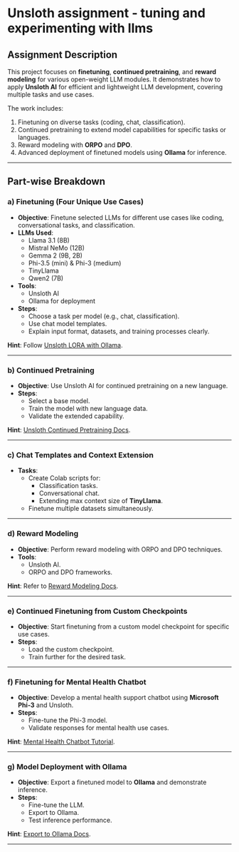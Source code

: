 # Unsloth assignment - tuning and experimenting with llms

## **Assignment Description**

This project focuses on **finetuning**, **continued pretraining**, and **reward modeling** for various open-weight LLM modules. It demonstrates how to apply **Unsloth AI** for efficient and lightweight LLM development, covering multiple tasks and use cases.

The work includes:
1. Finetuning on diverse tasks (coding, chat, classification).
2. Continued pretraining to extend model capabilities for specific tasks or languages.
3. Reward modeling with **ORPO** and **DPO**.
4. Advanced deployment of finetuned models using **Ollama** for inference.

---

## **Part-wise Breakdown**

### **a) Finetuning (Four Unique Use Cases)**
- **Objective**: Finetune selected LLMs for different use cases like coding, conversational tasks, and classification.
- **LLMs Used**:
   - Llama 3.1 (8B)
   - Mistral NeMo (12B)
   - Gemma 2 (9B, 2B)
   - Phi-3.5 (mini) & Phi-3 (medium)
   - TinyLlama
   - Qwen2 (7B)
- **Tools**:
   - Unsloth AI
   - Ollama for deployment
- **Steps**:
   - Choose a task per model (e.g., chat, classification).
   - Use chat model templates.
   - Explain input format, datasets, and training processes clearly.

**Hint**: Follow [Unsloth LORA with Ollama](https://sarinsuriyakoon.medium.com/unsloth-lora-with-ollama-lightweight-solution-to-full-cycle-llm-development-edadb6d9e0f0).

---

### **b) Continued Pretraining**
- **Objective**: Use Unsloth AI for continued pretraining on a new language.
- **Steps**:
   - Select a base model.
   - Train the model with new language data.
   - Validate the extended capability.

**Hint**: [Unsloth Continued Pretraining Docs](https://docs.unsloth.ai/basics/continued-pretraining).

---

### **c) Chat Templates and Context Extension**
- **Tasks**:
   - Create Colab scripts for:
     - Classification tasks.
     - Conversational chat.
     - Extending max context size of **TinyLlama**.
   - Finetune multiple datasets simultaneously.

---

### **d) Reward Modeling**
- **Objective**: Perform reward modeling with ORPO and DPO techniques.
- **Tools**:
   - Unsloth AI.
   - ORPO and DPO frameworks.

**Hint**: Refer to [Reward Modeling Docs](https://docs.unsloth.ai/basics/reward-modelling-dpo-and-orpo).

---

### **e) Continued Finetuning from Custom Checkpoints**
- **Objective**: Start finetuning from a custom model checkpoint for specific use cases.
- **Steps**:
   - Load the custom checkpoint.
   - Train further for the desired task.

---

### **f) Finetuning for Mental Health Chatbot**
- **Objective**: Develop a mental health support chatbot using **Microsoft Phi-3** and Unsloth.
- **Steps**:
   - Fine-tune the Phi-3 model.
   - Validate responses for mental health use cases.

**Hint**: [Mental Health Chatbot Tutorial](https://medium.com/@mauryaanoop3/fine-tuning-microsoft-phi3-with-unsloth-for-mental-health-chatbot-development-ddea4e0c46e7).

---

### **g) Model Deployment with Ollama**
- **Objective**: Export a finetuned model to **Ollama** and demonstrate inference.
- **Steps**:
   - Fine-tune the LLM.
   - Export to Ollama.
   - Test inference performance.

**Hint**: [Export to Ollama Docs](https://docs.unsloth.ai/tutorials/how-to-finetune-llama-3-and-export-to-ollama).

---
